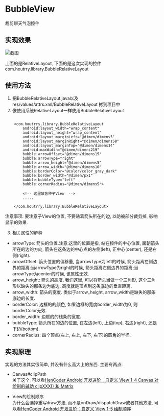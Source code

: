 # BubbleView

裁剪聊天气泡控件

## 实现效果

![截图](https://raw.githubusercontent.com/houtrry/BubbleView/master/img/screenshot01.png)  
  
上面的是RelativeLayout, 下面的是这次实现的控件com.houtrry.library.BubbleRelativeLayout

## 使用方法

1. 把BubbleRelativeLayout.java以及res/values/attrs.xml/BubbleRelativeLayout 拷到项目中  
2. 像使用系统RelativeLayout一样使用BubbleRelativeLayout

```

    <com.houtrry.library.BubbleRelativeLayout
        android:layout_width="wrap_content"
        android:layout_height="wrap_content"
        android:layout_marginLeft="@dimen/dimens5"
        android:layout_marginRight="@dimen/dimens58"
        android:layout_marginTop="@dimen/dimens14"
        android:maxWidth="@dimen/dimens219"
        bubble:arrowOffset="@dimen/dimens15"
        bubble:arrowType="right"
        bubble:arrow_height="@dimen/dimens5"
        bubble:arrow_width="@dimen/dimens10"
        bubble:borderColor="@color/color_gray_dark"
        bubble:border_width="@dimen/px1"
        bubble:bubbleType="left"
        bubble:cornerRadius="@dimen/dimens5">

		<!-- 这里放各种子View  -->
		.....

    </com.houtrry.library.BubbleRelativeLayout>

```

注意事项: 要注意子View的位置, 不要贴着箭头所在的边, 以防被部分裁剪掉, 影响显示的效果.

3. 相关属性的解释  
* arrowType: 箭头的位置.注意:这里的位置是指, 站在控件的中心位置, 面朝箭头所在的边的方向, 箭头在这条边的中心点的左侧(left), 正中心(center), 还是右侧(right).
* arrowOffset: 箭头位置的偏移量, 当arrowType为left的时候, 箭头距离左侧边界的距离;当arrowType为right的时候, 箭头距离右侧边界的距离;当arrowType为center的时候, 该属性无效.
* arrow_height: 箭头的高度. 我们这里, 可以将箭头当做一个三角形, 这个三角形以缺失的那条边为底边, 高度就是顶点到这条底边的垂直距离.
* arrow_width: 箭头的宽度. 类似于arrow_height, arrow_width是缺失的那条底边的长度.  
* borderColor: 边框的的颜色, 如果边框的宽度border_width为0, 则borderColor无效.  
* border_width: 边框的的线条的宽度.  
* bubbleType: 箭头所在的边的位置, 在左边(left), 上边(top), 右边(right), 还是下边(bottom).  
* cornerRadius: 四个顶点(左上, 右上, 左下, 右下)的圆角的半径.  

## 实现原理

实现的方法其实很简单, 并没有什么高大上的东西. 主要有两点:
* Canvas#clipPath  
    关于这个, 可以看[HenCoder Android 开发进阶：自定义 View 1-4 Canvas 对绘制的辅助 clipXXX() 和 Matrix](http://hencoder.com/ui-1-4/)  

* View的绘制顺序  
    为什么会选择重写draw方法, 而不是onDraw/dispatchDraw或者其他方法, 可以看[HenCoder Android 开发进阶：自定义 View 1-5 绘制顺序](http://hencoder.com/ui-1-5/)
